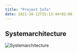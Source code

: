 ```yaml
---
title: "Project Info"
date: 2021-10-12T15:13:44+02:00
---
```


## Systemarchitecture

![Systemarchitecture](https://primetzvan.github.io/hugo-project/img/Systemarchitectur.PNG)




